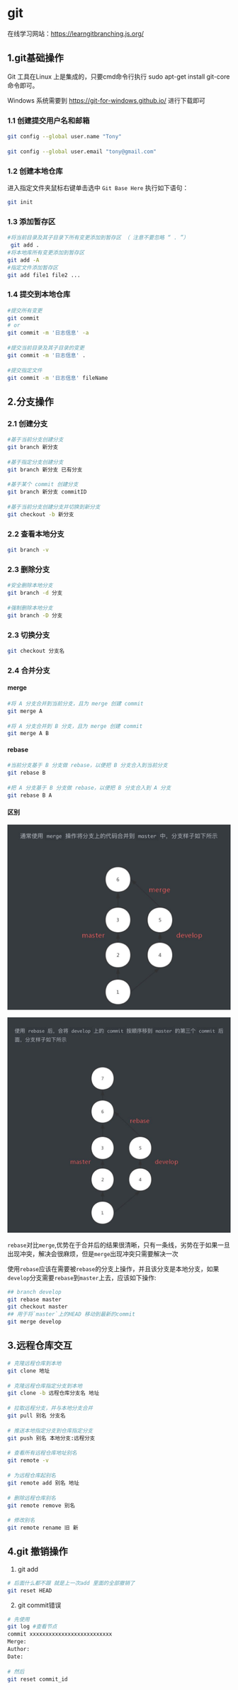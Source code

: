 # git

在线学习网站：<https://learngitbranching.js.org/>  

## 1.git基础操作  

Git 工具在Linux 上是集成的，只要cmd命令行执行 sudo apt-get install git-core 命令即可。

Windows 系统需要到 <https://git-for-windows.github.io/> 进行下载即可

### 1.1 创建提交用户名和邮箱

```sh
git config --global user.name "Tony"

git config --global user.email "tony@gmail.com"
```

### 1.2 创建本地仓库

进入指定文件夹鼠标右键单击选中 `Git Base Here` 执行如下语句：

```sh
git init 
```

### 1.3 添加暂存区 

```sh
#将当前目录及其子目录下所有变更添加到暂存区 （ 注意不要忽略 “ . ”）
 git add . 
#将本地库所有变更添加到暂存区
git add -A       
#指定文件添加暂存区
git add file1 file2 ...   
```

### 1.4 提交到本地仓库

```sh
#提交所有变更
git commit
# or
git commit -m '日志信息' -a  

#提交当前目录及其子目录的变更
git commit -m '日志信息' .  

#提交指定文件
git commit -m '日志信息' fileName

```

## 2.分支操作

### 2.1 创建分支

```sh
#基于当前分支创建分支
git branch 新分支  

#基于指定分支创建分支
git branch 新分支 已有分支

#基于某个 commit 创建分支
git branch 新分支 commitID

#基于当前分支创建分支并切换到新分支
git checkout -b 新分支

```

### 2.2 查看本地分支

```sh
git branch -v
```

### 2.3 删除分支

```sh
#安全删除本地分支
git branch -d 分支  

#强制删除本地分支
git branch -D 分支

```

### 2.3 切换分支

```sh
git checkout 分支名
```

### 2.4 合并分支

#### merge
```sh
#将 A 分支合并到当前分支，且为 merge 创建 commit
git merge A  

#将 A 分支合并到 B 分支，且为 merge 创建 commit
git merge A B
```

#### rebase

```sh
#当前分⽀基于 B 分⽀做 rebase，以便把 B 分⽀合⼊到当前分⽀
git rebase B

#把 A 分⽀基于 B 分⽀做 rebase，以便把 B 分⽀合⼊到 A 分⽀
git rebase B A
```

#### 区别

![merge](./images/merge.jpg)  

![rebase](./images/rebase.jpg)  

`rebase`对比`merge`,优势在于合并后的结果很清晰，只有一条线，劣势在于如果一旦出现冲突，解决会很麻烦，但是`merge`出现冲突只需要解决一次

使用`rebase`应该在需要被`rebase`的分支上操作，并且该分支是本地分支，如果`develop`分支需要`rebase`到`master`上去，应该如下操作:
```sh
## branch develop
git rebase master
git checkout master
## 用于将`master`上的HEAD 移动到最新的commit
git merge develop
```

## 3.远程仓库交互

```sh
# 克隆远程仓库到本地
git clone 地址

# 克隆远程仓库指定分支到本地
git clone -b 远程仓库分支名 地址  

# 拉取远程分支，并与本地分支合并
git pull 别名 分支名  

# 推送本地指定分支到仓库指定分支
git push 别名 本地分支:远程分支  

# 查看所有远程仓库地址别名
git remote -v

# 为远程仓库起别名
git remote add 别名 地址  

# 删除远程仓库别名
git remote remove 别名

# 修改别名
git remote rename 旧 新
```

## 4.git 撤销操作

1. git add 
```bash
# 后面什么都不跟 就是上一次add 里面的全部撤销了
git reset HEAD 
```

2. git commit错误

```bash
# 先使用
git log #查看节点
commit xxxxxxxxxxxxxxxxxxxxxxxxxx
Merge:
Author:
Date:

# 然后
git reset commit_id
```